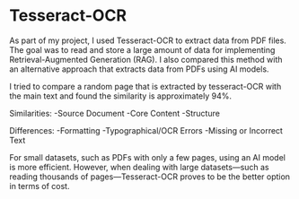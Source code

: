 # Tesseract-OCR
As part of my project, I used Tesseract-OCR to extract data from PDF files. The goal was to read and store a large amount of data for implementing Retrieval-Augmented Generation (RAG). I also compared this method with an alternative approach that extracts data from PDFs using AI models.

I tried to compare a random page that is extracted by tesseract-OCR with the main text and found the similarity is approximately 94%.


Similarities:
-Source Document
-Core Content
-Structure 


Differences:
-Formatting
-Typographical/OCR Errors
-Missing or Incorrect Text

For small datasets, such as PDFs with only a few pages, using an AI model is more efficient. However, when dealing with large datasets—such as reading thousands of pages—Tesseract-OCR proves to be the better option in terms of cost.


